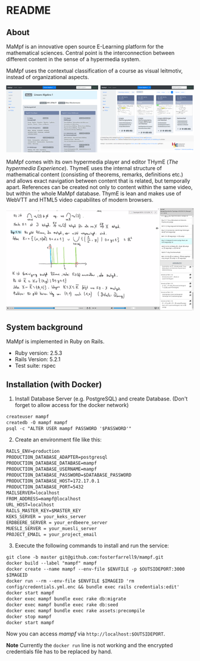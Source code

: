 # README

## About

MaMpf is an innovative open source E-Learning platform for the mathematical sciences.
Central point is the interconnection between different content in the sense
of a hypermedia system.

MaMpf uses the contextual classification of a course as visual leitmotiv,
instead of organizational aspects.

![mampf-gui](public/mampf-gui-transparent.png)

MaMpf comes with its own hypermedia player and editor THymE
(*The hypermedia Experience*). ThymeE uses the internal structure of
mathematical content (consisting of theorems, remarks, definitions etc.) and allows
exact navigation between content that is related, but temporally apart.
References can be created not only to content within the same video, but within
the whole MaMpf database.
ThymE is lean and makes use of WebVTT and HTML5 video capabilites
of modern browsers.

![thyme](public/thyme.png)

## System background

MaMpf is implemented in Ruby on Rails.

* Ruby version: 2.5.3
* Rails Version: 5.2.1
* Test suite: rspec

## Installation (with Docker)

 1. Install Database Server (e.g. PostgreSQL) and create Database.
   (Don't forget to allow access for the docker network)
```
createuser mampf
createdb -O mampf mampf
psql -c "ALTER USER mampf PASSWORD '$PASSWORD'"
```
 2. Create an environment file like this:
```
RAILS_ENV=production
PRODUCTION_DATABASE_ADAPTER=postgresql
PRODUCTION_DATABASE_DATABASE=mampf
PRODUCTION_DATABASE_USERNAME=mampf
PRODUCTION_DATABASE_PASSWORD=$DATABASE_PASSWORD
PRODUCTION_DATABASE_HOST=172.17.0.1
PRODUCTION_DATABASE_PORT=5432
MAILSERVER=localhost
FROM_ADDRESS=mampf@localhost
URL_HOST=localhost
RAILS_MASTER_KEY=$MASTER_KEY
KEKS_SERVER = your_keks_server
ERDBEERE_SERVER = your_erdbeere_server
MUESLI_SERVER = your_muesli_server
PROJECT_EMAIL = your_project_email
```
 3. Execute the following commands to install and run the service:
```
git clone -b master git@github.com:fosterfarrell9/mampf.git
docker build --label "mampf" mampf
docker create --name mampf --env-file $ENVFILE -p $OUTSIDEPORT:3000 $IMAGEID
docker run --rm --env-file $ENVFILE $IMAGEID 'rm config/credentials.yml.enc && bundle exec rails credentials:edit'
docker start mampf
docker exec mampf bundle exec rake db:migrate
docker exec mampf bundle exec rake db:seed
docker exec mampf bundle exec rake assets:precompile
docker stop mampf
docker start mampf
```
Now you can access *mampf* via `http://localhost:$OUTSIDEPORT`.

**Note**
Currently the `docker run` line is not working and the encrypted credentials file has to be replaced by hand.
